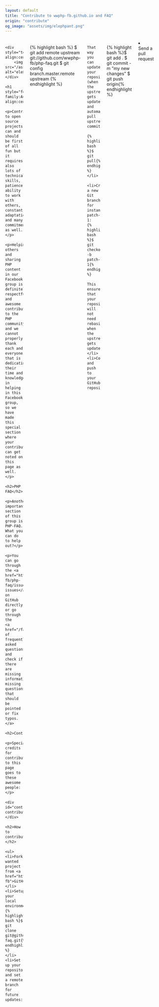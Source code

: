 ```yaml
---
layout: default
title: "Contribute to wwphp-fb.github.io and FAQ"
origin: "contribute"
og_image: "assets/img/elephpant.png"
---
```

<div class="row" style="padding-top:8px">
    <div class="large-12 columns">

    <div style="text-align:center;">
        <img src="/assets/img/elephpant.png" alt="elePHPant">
    </div>

    <h1 style="font-family:Audiowide;text-align:center">Contribute</h1>

    <p>Contributing to open source projects can and should be first of all fun but it requires also lots of technical skills, patience,
    ability to work with others, constant adaptations and many commitments as well.</p>

    <p>Helping others and sharing PHP content in our Facebook group is definitely respectful and awesome contribution to the PHP community and we cannot properly
    thank each and everyone that is dedicating their time and knowledge in helping in this Facebook group, so we have made this special section where
    your contribution can get noted on this page as well.</p>

    <h2>PHP FAQ</h2>

    <p>Another important section of this group is PHP-FAQ. What you can do to help out?</p>

    <p>You can go through the <a href="https://github.com/wwphp-fb/php-faq/issues">open issues</a> on GitHub directly or go through the
    <a href="/faq">list of frequently asked questions</a> and check if there are missing information, missing questions that should be pointed
    or fix typos.</a>

    <h2>Contributors</h2>

    <p>Special credits for contributions to this page goes to these awesome people:</p>

    <div id="contribute-contributors"></div>

    <h2>How to contribute?</h2>

    <ul>
    <li>Fork wanted project from <a href="https://github.com/wwphp-fb">GitHub</a></li>
    <li>Setup your local environment:
    {% highlight bash %}$ git clone git@github.com:your_username/php-faq.git{% endhighlight %}
    </li>
    <li>Set up your repository and set a remote branch for future updates:

{% highlight bash %}
$ git add remote upstream git://github.com/wwphp-fb/php-faq.git
$ git config branch.master.remote upstream
{% endhighlight %}

    That way you can update your repository (when the upstream gets updated) and automatically pull upstream commits:

    {% highlight bash %}$ git pull{% endhighlight %}
    </li>

    <li>Create a new Git branch for instance patch-1:
    {% highlight bash %}$ git checkout -b patch-1{% endhighlight %}

    This ensures that your repository will not need rebasing when the upstream gets updated.
    </li>
    <li>Commit and push to your GitHub repository
{% highlight bash %}$ git add .
$ git commit -m "my new changes"
$ git push origin{% endhighlight %}
    </li>
    <li>Send a pull request</li>
    </ul>

</div>
